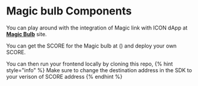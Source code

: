 # Magic bulb Components

You can play around with the integration of Magic link with ICON dApp at [**Magic Bulb**](http://magicbulb.opendevicon.io) site.

You can get the SCORE for the Magic bulb at () and deploy your own SCORE.

You can then run your frontend locally by cloning this repo,
{% hint style="info" %}
Make sure to change the destination address in the SDK to your verison of SCORE address
{% endhint %}



